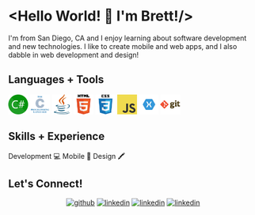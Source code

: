 # <Hello World! 👋 I'm Brett!/>

I'm from San Diego, CA and I enjoy learning about software development and new technologies. I like to create mobile and web apps, and I also dabble in web development and design! 


## Languages + Tools
<img src='https://raw.githubusercontent.com/github/explore/80688e429a7d4ef2fca1e82350fe8e3517d3494d/topics/csharp/csharp.png' alt='c-sharp' height='40'> <img src='https://raw.githubusercontent.com/github/explore/80688e429a7d4ef2fca1e82350fe8e3517d3494d/topics/c/c.png' alt='c' height='40'> <img src='https://raw.githubusercontent.com/github/explore/80688e429a7d4ef2fca1e82350fe8e3517d3494d/topics/java/java.png' alt='java' height='40'> <img src='https://raw.githubusercontent.com/github/explore/80688e429a7d4ef2fca1e82350fe8e3517d3494d/topics/html/html.png' alt='html' height='40'> <img src='https://raw.githubusercontent.com/github/explore/80688e429a7d4ef2fca1e82350fe8e3517d3494d/topics/css/css.png' alt='css' height='40'> <img src='https://raw.githubusercontent.com/github/explore/80688e429a7d4ef2fca1e82350fe8e3517d3494d/topics/javascript/javascript.png' alt='javascript' height='40'> <img src='https://raw.githubusercontent.com/github/explore/80688e429a7d4ef2fca1e82350fe8e3517d3494d/topics/xamarin/xamarin.png' alt='xamarin.forms' height='40'> <img src='https://raw.githubusercontent.com/github/explore/80688e429a7d4ef2fca1e82350fe8e3517d3494d/topics/git/git.png' alt="git" height='40'>


## Skills + Experience
Development 💻  Mobile 📱  Design 🖍


## Let's Connect!
<p align="center">
  <a href="https://github.com/BrettFlavin"><img src='https://cdn.jsdelivr.net/npm/simple-icons@3.0.1/icons/github.svg' alt='github' height='30'></a>
  <a href="https://www.linkedin.com/in/BrettFlavin/"><img src='https://cdn.jsdelivr.net/npm/simple-icons@3.0.1/icons/linkedin.svg' alt='linkedin' height='30'></a>
  <a href="https://www.facebook.com/BrettFlavin"><img src='https://cdn.jsdelivr.net/npm/simple-icons@3.0.1/icons/facebook.svg' alt='linkedin' height='30'></a>
  <a href="https://brettflavin.com"><img src='https://cdn.jsdelivr.net/npm/simple-icons@3.0.1/icons/icloud.svg' alt='linkedin' height='30'></a>
</p>
